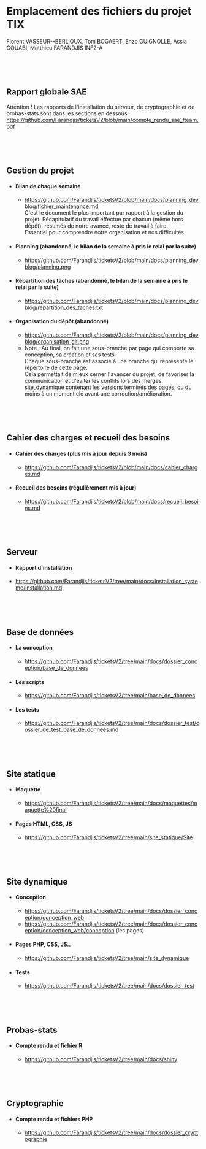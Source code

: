 # Emplacement des fichiers du projet TIX
Florent VASSEUR--BERLIOUX, Tom BOGAERT, Enzo GUIGNOLLE, Assia GOUABI, Matthieu FARANDJIS INF2-A

<br><br><br>

## Rapport globale SAE
  Attention ! Les rapports de l'installation du serveur, de cryptographie et de probas-stats sont dans les sections en dessous.<br>
  https://github.com/Farandjis/ticketsV2/blob/main/compte_rendu_sae_fteam.pdf

<br><br><br>
  
## Gestion du projet
- #### Bilan de chaque semaine
  - https://github.com/Farandjis/ticketsV2/blob/main/docs/planning_devblog/fichier_maintenance.md <br>
    C'est le document le plus important par rapport à la gestion du projet. Récapitulatif du travail effectué par chacun (même hors dépôt), résumés de notre avancé, reste de travail à faire.<br>
    Essentiel pour comprendre notre organisation et nos difficultés.
- #### Planning (abandonné, le bilan de la semaine à pris le relai par la suite)
  - https://github.com/Farandjis/ticketsV2/blob/main/docs/planning_devblog/planning.png
- #### Répartition des tâches (abandonné, le bilan de la semaine à pris le relai par la suite)
  - https://github.com/Farandjis/ticketsV2/blob/main/docs/planning_devblog/repartition_des_taches.txt
- #### Organisation du dépôt (abandonné)
  - https://github.com/Farandjis/ticketsV2/blob/main/docs/planning_devblog/organisation_git.png
  - Note :
    Au final, on fait une sous-branche par page qui comporte sa conception, sa création et ses tests.<br>
    Chaque sous-branche est associé à une branche qui représente le répertoire de cette page.<br>
    Cela permettait de mieux cerner l'avancer du projet, de favoriser la communication et d'éviter les conflits lors des merges.<br>
    site_dynamique contenant les versions terminés des pages, ou du moins à un moment clé avant une correction/amélioration.

<br><br><br>

## Cahier des charges et recueil des besoins
- #### Cahier des charges (plus mis à jour depuis 3 mois)
  - https://github.com/Farandjis/ticketsV2/blob/main/docs/cahier_charges.md
- #### Recueil des besoins (régulièrement mis à jour)
  - https://github.com/Farandjis/ticketsV2/blob/main/docs/recueil_besoins.md

<br><br><br>

## Serveur
- #### Rapport d'installation
 - https://github.com/Farandjis/ticketsV2/tree/main/docs/installation_systeme/installation.md

<br><br><br>

## Base de données
- #### La conception
  - https://github.com/Farandjis/ticketsV2/tree/main/docs/dossier_conception/base_de_donnees
- #### Les scripts
  - https://github.com/Farandjis/ticketsV2/tree/main/base_de_donnees
- #### Les tests
  - https://github.com/Farandjis/ticketsV2/tree/main/docs/dossier_test/dossier_de_test_base_de_donnees.md

<br><br><br>

## Site statique
- #### Maquette
  - https://github.com/Farandjis/ticketsV2/tree/main/docs/maquettes/maquette%20final
- #### Pages HTML, CSS, JS
  - https://github.com/Farandjis/ticketsV2/tree/main/site_statique/Site

<br><br><br>
 
## Site dynamique
- #### Conception
  - https://github.com/Farandjis/ticketsV2/tree/main/docs/dossier_conception/conception_web
  - https://github.com/Farandjis/ticketsV2/tree/main/docs/dossier_conception/conception_web/conception (les pages)
- #### Pages PHP, CSS, JS..
  - https://github.com/Farandjis/ticketsV2/tree/main/site_dynamique
- #### Tests
  - https://github.com/Farandjis/ticketsV2/tree/main/docs/dossier_test

<br><br><br>

 ## Probas-stats
 - #### Compte rendu et fichier R
   - https://github.com/Farandjis/ticketsV2/tree/main/docs/shiny

<br><br><br>

  ## Cryptographie
  - #### Compte rendu et fichiers PHP
    - https://github.com/Farandjis/ticketsV2/tree/main/docs/dossier_cryptographie
